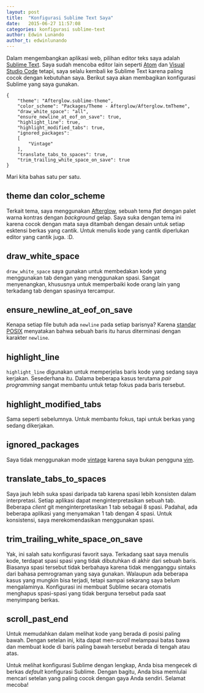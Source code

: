```yaml
---
layout: post
title:  "Konfigurasi Sublime Text Saya"
date:   2015-06-27 11:57:08
categories: konfigurasi sublime-text
author: Edwin Lunando
author_t: edwinlunando
---
```


Dalam mengembangkan aplikasi web, pilihan editor teks saya adalah [Sublime Text][0]. Saya sudah mencoba editor lain seperti [Atom][1] dan [Visual Studio Code][2] tetapi, saya selalu kembali ke Sublime Text karena paling cocok dengan kebutuhan saya. Berikut saya akan membagikan konfigurasi Sublime yang saya gunakan.

    {
        "theme": "Afterglow.sublime-theme",
        "color_scheme": "Packages/Theme - Afterglow/Afterglow.tmTheme",
        "draw_white_space": "all",
        "ensure_newline_at_eof_on_save": true,
        "highlight_line": true,
        "highlight_modified_tabs": true,
        "ignored_packages":
        [
            "Vintage"
        ],
        "translate_tabs_to_spaces": true,
        "trim_trailing_white_space_on_save": true
    }

Mari kita bahas satu per satu.

## theme dan color_scheme

Terkait tema, saya menggunakan [Afterglow][3], sebuah tema *flat* dengan palet warna kontras dengan *background* gelap. Saya suka dengan tema ini karena cocok dengan mata saya ditambah dengan desain untuk setiap esktensi berkas yang cantik. Untuk menulis kode yang cantik diperlukan editor yang cantik juga. :D.

## draw_white_space

`draw_white_space` saya gunakan untuk membedakan kode yang menggunakan tab dengan yang menggunakan spasi. Sangat menyenangkan, khususnya untuk memperbaiki kode orang lain yang terkadang tab dengan spasinya tercampur.

## ensure_newline_at_eof_on_save

Kenapa setiap file butuh ada `newline` pada setiap barisnya? Karena [standar POSIX][4] menyatakan bahwa sebuah baris itu harus diterminasi dengan karakter `newline`.

## highlight_line

`highlight_line` digunakan untuk memperjelas baris kode yang sedang saya kerjakan. Sesederhana itu. Dalama beberapa kasus terutama *pair programming* sangat membantu untuk tetap fokus pada baris tersebut.

## highlight_modified_tabs

Sama seperti sebelumnya. Untuk membantu fokus, tapi untuk berkas yang sedang dikerjakan.

## ignored_packages

Saya tidak menggunakan mode [vintage][5] karena saya bukan pengguna [vim][6].

## translate_tabs_to_spaces

Saya jauh lebih suka spasi daripada tab karena spasi lebih konsisten dalam interpretasi. Setiap aplikasi dapat menginterpretasikan sebuah tab. Beberapa *client* git menginterpretasikan 1 tab sebagai 8 spasi. Padahal, ada beberapa aplikasi yang menyamakan 1 tab dengan 4 spasi. Untuk konsistensi, saya merekomendasikan menggunakan spasi.

## trim_trailing_white_space_on_save

Yak, ini salah satu konfigurasi favorit saya. Terkadang saat saya menulis kode, terdapat spasi spasi yang tidak dibutuhkan di akhir dari sebuah baris. Biasanya spasi tersebut tidak berbahaya karena tidak mengganggu sintaks dari bahasa pemrograman yang saya gunakan. Walaupun ada beberapa kasus yang mungkin bisa terjadi, tetapi sampai sekarang saya belum mengalaminya. Konfigurasi ini membuat Sublime secara otomatis menghapus spasi-spasi yang tidak berguna tersebut pada saat menyimpang berkas.

## scroll_past_end

Untuk memudahkan dalam melihat kode yang berada di posisi paling bawah. Dengan setelan ini, kita dapat men-*scroll* melampaui batas bawa dan membuat kode di baris paling bawah tersebut berada di tengah atau atas.

Untuk melihat konfigurasi Sublime dengan lengkap, Anda bisa mengecek di berkas *default* konfigurasi Sublime. Dengan bagitu, Anda bisa memlulai mencari setelan yang paling cocok dengan gaya Anda sendiri. Selamat mecoba!

[0]:   http://www.sublimetext.com/
[1]:   https://atom.io/
[2]:   https://code.visualstudio.com/
[3]:   https://github.com/YabataDesign/afterglow-theme
[4]:   http://pubs.opengroup.org/onlinepubs/9699919799/basedefs/V1_chap03.html#tag_03_206
[5]:   https://www.sublimetext.com/docs/2/vintage.html
[6]:   http://www.vim.org/

